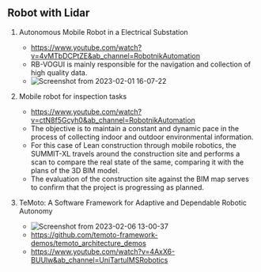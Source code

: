 ## Robot with Lidar 

1. Autonomous Mobile Robot in a Electrical Substation
    * https://www.youtube.com/watch?v=4vMTbDCPtZE&ab_channel=RobotnikAutomation
    * RB-VOGUI is mainly responsible for the navigation and collection of high quality data.
    * ![Screenshot from 2023-02-01 16-07-22](https://user-images.githubusercontent.com/20908007/216080669-d87dd951-db05-4ed7-a0f6-510fbc272f12.png)


2. Mobile robot for inspection tasks
    * https://www.youtube.com/watch?v=ctN8f5Gcyh0&ab_channel=RobotnikAutomation
    * The objective is to maintain a constant and dynamic pace in the process of collecting indoor and outdoor environmental information. 
    * For this case of Lean construction through mobile robotics, the SUMMIT-XL travels around the construction site and performs a scan to compare the real state of the same, comparing it with the plans of the 3D BIM model. 
    * The evaluation of the construction site against the BIM map serves to confirm that the project is progressing as planned.


3. TeMoto: A Software Framework for Adaptive and Dependable Robotic Autonomy 
    * ![Screenshot from 2023-02-06 13-00-37](https://user-images.githubusercontent.com/20908007/216966168-27f3474e-7adc-4be7-adb4-08ed6da86bc7.png)
    * https://github.com/temoto-framework-demos/temoto_architecture_demos
    * https://www.youtube.com/watch?v=4AxX6-BUUlw&ab_channel=UniTartuIMSRobotics
